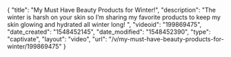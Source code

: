 {
    "title": "My Must Have Beauty Products for Winter!",
    "description": "The winter is harsh on your skin so I’m sharing my favorite products to keep my skin glowing and hydrated all winter long! ",
    "videoid": "199869475",
    "date_created": "1548452145",
    "date_modified": "1548452390",
    "type": "captivate",
    "layout": "video",
    "url": "\/v\/my-must-have-beauty-products-for-winter\/199869475"
}